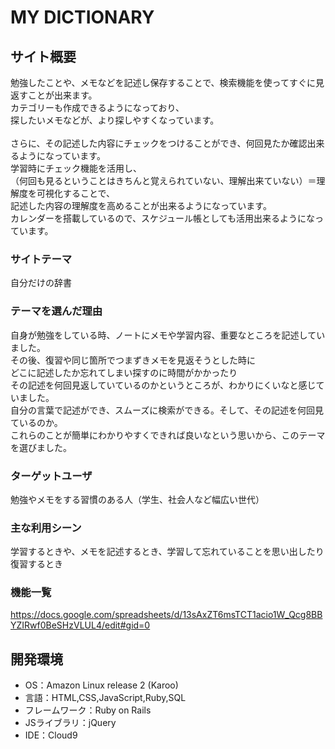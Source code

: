 # MY DICTIONARY

## サイト概要
勉強したことや、メモなどを記述し保存することで、検索機能を使ってすぐに見返すことが出来ます。<br>
カテゴリーも作成できるようになっており、<br>
探したいメモなどが、より探しやすくなっています。<br><br>
さらに、その記述した内容にチェックをつけることができ、何回見たか確認出来るようになっています。<br>
学習時にチェック機能を活用し、<br>
（何回も見るということはきちんと覚えられていない、理解出来ていない）＝理解度を可視化することで、<br>
記述した内容の理解度を高めることが出来るようになっています。<br>
カレンダーを搭載しているので、スケジュール帳としても活用出来るようになっています。

### サイトテーマ
自分だけの辞書

### テーマを選んだ理由
自身が勉強をしている時、ノートにメモや学習内容、重要なところを記述していました。<br>
その後、復習や同じ箇所でつまずきメモを見返そうとした時に<br>
どこに記述したか忘れてしまい探すのに時間がかかったり<br>
その記述を何回見返していているのかというところが、わかりにくいなと感じていました。<br>
自分の言葉で記述ができ、スムーズに検索ができる。そして、その記述を何回見ているのか。<br>
これらのことが簡単にわかりやすくできれば良いなという思いから、このテーマを選びました。


### ターゲットユーザ
勉強やメモをする習慣のある人（学生、社会人など幅広い世代）

### 主な利用シーン
学習するときや、メモを記述するとき、学習して忘れていることを思い出したり復習するとき

### 機能一覧
https://docs.google.com/spreadsheets/d/13sAxZT6msTCT1acio1W_Qcg8BBYZIRwf0BeSHzVLUL4/edit#gid=0

## 開発環境
- OS：Amazon Linux release 2 (Karoo)
- 言語：HTML,CSS,JavaScript,Ruby,SQL
- フレームワーク：Ruby on Rails
- JSライブラリ：jQuery
- IDE：Cloud9
